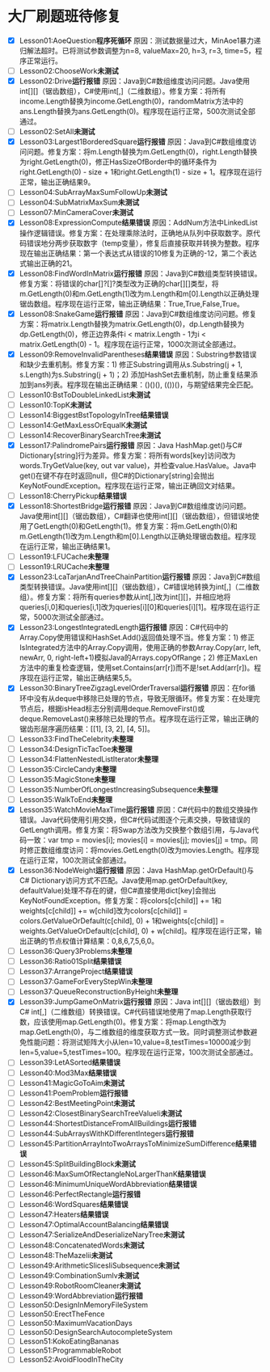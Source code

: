 ﻿# 大厂刷题班待修复

- [x] Lesson01:AoeQuestion**程序死循环** 原因：测试数据量过大，MinAoe1暴力递归解法超时。已将测试参数调整为n=8, valueMax=20, h=3, r=3, time=5，程序正常运行。
- [ ] Lesson02:ChooseWork**未测试**
- [x] Lesson02:Drive**运行报错** 原因：Java到C#数组维度访问问题。Java使用int[][]（锯齿数组），C#使用int[,]（二维数组）。修复方案：将所有income.Length替换为income.GetLength(0)，randomMatrix方法中的ans.Length替换为ans.GetLength(0)。程序现在运行正常，500次测试全部通过。
- [ ] Lesson02:SetAll**未测试**
- [x] Lesson03:Largest1BorderedSquare**运行报错** 原因：Java到C#数组维度访问问题。修复方案：将m.Length替换为m.GetLength(0)，right.Length替换为right.GetLength(0)，修正HasSizeOfBorder中的循环条件为right.GetLength(0) - size + 1和right.GetLength(1) - size + 1。程序现在运行正常，输出正确结果9。
- [ ] Lesson04:SubArrayMaxSumFollowUp**未测试**
- [ ] Lesson04:SubMatrixMaxSum**未测试**
- [ ] Lesson07:MinCameraCover**未测试**
- [x] Lesson08:ExpressionCompute**结果错误** 原因：AddNum方法中LinkedList操作逻辑错误。修复方案：在处理乘除法时，正确地从队列中获取数字。原代码错误地分两步获取数字（temp变量），修复后直接获取并转换为整数。程序现在输出正确结果：第一个表达式从错误的10修复为正确的-12，第二个表达式输出正确的21。
- [x] Lesson08:FindWordInMatrix**运行报错** 原因：Java到C#数组类型转换错误。修复方案：将错误的char[]?[]?类型改为正确的char[][]类型，将m.GetLength(0)和m.GetLength(1)改为m.Length和m[0].Length以正确处理锯齿数组。程序现在运行正常，输出正确结果：True,True,False,True。
- [x] Lesson08:SnakeGame**运行报错** 原因：Java到C#数组维度访问问题。修复方案：将matrix.Length替换为matrix.GetLength(0)，dp.Length替换为dp.GetLength(0)，修正边界条件i < matrix.Length - 1为i < matrix.GetLength(0) - 1。程序现在运行正常，1000次测试全部通过。
- [x] Lesson09:RemoveInvalidParentheses**结果错误** 原因：Substring参数错误和缺少去重机制。修复方案：1) 修正Substring调用从s.Substring(j + 1, s.Length)为s.Substring(j + 1)；2) 添加HashSet去重机制，防止重复结果添加到ans列表。程序现在输出正确结果：()()(), (())()，与期望结果完全匹配。
- [ ] Lesson10:BstToDoubleLinkedList**未测试**
- [ ] Lesson10:TopK**未测试**
- [ ] Lesson14:BiggestBstTopologyInTree**结果错误**
- [ ] Lesson14:GetMaxLessOrEqualK**未测试**
- [ ] Lesson14:RecoverBinarySearchTree**未测试**
- [x] Lesson17:PalindromePairs**运行报错** 原因：Java HashMap.get()与C# Dictionary[string]行为差异。修复方案：将所有words[key]访问改为words.TryGetValue(key, out var value)，并检查value.HasValue。Java中get()在键不存在时返回null，但C#的Dictionary[string]会抛出KeyNotFoundException。程序现在运行正常，输出正确回文对结果。
- [ ] Lesson18:CherryPickup**结果错误**
- [x] Lesson18:ShortestBridge**运行报错** 原因：Java到C#数组维度访问问题。Java使用int[][]（锯齿数组），C#翻译也使用int[][]（锯齿数组），但错误地使用了GetLength(0)和GetLength(1)。修复方案：将m.GetLength(0)和m.GetLength(1)改为m.Length和m[0].Length以正确处理锯齿数组。程序现在运行正常，输出正确结果1。
- [ ] Lesson19:LFUCache**未整理**
- [ ] Lesson19:LRUCache**未整理**
- [x] Lesson23:LcaTarjanAndTreeChainPartition**运行报错** 原因：Java到C#数组类型转换错误。Java使用int[][]（锯齿数组），C#错误地转换为int[,]（二维数组）。修复方案：将所有queries参数从int[,]改为int[][]，并相应地将queries[i,0]和queries[i,1]改为queries[i][0]和queries[i][1]。程序现在运行正常，5000次测试全部通过。
- [x] Lesson23:LongestIntegratedLength**运行报错** 原因：C#代码中的Array.Copy使用错误和HashSet.Add()返回值处理不当。修复方案：1) 修正IsIntegrated方法中的Array.Copy调用，使用正确的参数Array.Copy(arr, left, newArr, 0, right-left+1)模拟Java的Arrays.copyOfRange；2) 修正MaxLen方法中的重复检查逻辑，使用set.Contains(arr[r])而不是!set.Add(arr[r])。程序现在运行正常，输出正确结果5,5。
- [x] Lesson30:BinaryTreeZigzagLevelOrderTraversal**运行报错** 原因：在for循环中没有从deque中移除已处理的节点，导致无限循环。修复方案：在处理完节点后，根据isHead标志分别调用deque.RemoveFirst()或deque.RemoveLast()来移除已处理的节点。程序现在运行正常，输出正确的锯齿形层序遍历结果：[[1], [3, 2], [4, 5]]。
- [ ] Lesson33:FindTheCelebrity**未整理**
- [ ] Lesson34:DesignTicTacToe**未整理**
- [ ] Lesson34:FlattenNestedListIterator**未整理**
- [ ] Lesson35:CircleCandy**未整理**
- [ ] Lesson35:MagicStone**未整理**
- [ ] Lesson35:NumberOfLongestIncreasingSubsequence**未整理**
- [ ] Lesson35:WalkToEnd**未整理**
- [x] Lesson35:WatchMovieMaxTime**运行报错** 原因：C#代码中的数组交换操作错误。Java代码使用引用交换，但C#代码试图逐个元素交换，导致错误的GetLength调用。修复方案：将Swap方法改为交换整个数组引用，与Java代码一致：var tmp = movies[i]; movies[i] = movies[j]; movies[j] = tmp。同时修正数组维度访问：将movies.GetLength(0)改为movies.Length。程序现在运行正常，100次测试全部通过。
- [x] Lesson36:NodeWeight**运行报错** 原因：Java HashMap.getOrDefault()与C# Dictionary访问方式不匹配。Java使用map.getOrDefault(key, defaultValue)处理不存在的键，但C#直接使用dict[key]会抛出KeyNotFoundException。修复方案：将colors[c[child]] += 1和weights[c[child]] += w[child]改为colors[c[child]] = colors.GetValueOrDefault(c[child], 0) + 1和weights[c[child]] = weights.GetValueOrDefault(c[child], 0) + w[child]。程序现在运行正常，输出正确的节点权值计算结果：0,8,6,7,5,6,0。
- [ ] Lesson36:Query3Problems**未整理**
- [ ] Lesson36:Ratio01Split**结果错误**
- [ ] Lesson37:ArrangeProject**结果错误**
- [ ] Lesson37:GameForEveryStepWin**未整理**
- [ ] Lesson37:QueueReconstructionByHeight**未整理**
- [x] Lesson39:JumpGameOnMatrix**运行报错** 原因：Java int[][]（锯齿数组）到C# int[,]（二维数组）转换错误。C#代码错误地使用了map.Length获取行数，应该使用map.GetLength(0)。修复方案：将map.Length改为map.GetLength(0)，与二维数组的维度获取方式一致。同时调整测试参数避免性能问题：将测试矩阵大小从len=10,value=8,testTimes=10000减少到len=5,value=5,testTimes=100。程序现在运行正常，100次测试全部通过。
- [ ] Lesson39:LetASorted**结果错误**
- [ ] Lesson40:Mod3Max**结果错误**
- [ ] Lesson41:MagicGoToAim**未测试**
- [ ] Lesson41:PoemProblem**运行报错**
- [ ] Lesson42:BestMeetingPoint**未测试**
- [ ] Lesson42:ClosestBinarySearchTreeValueIi**未测试**
- [ ] Lesson44:ShortestDistanceFromAllBuildings**运行报错**
- [ ] Lesson44:SubArraysWithKDifferentIntegers**运行报错**
- [ ] Lesson45:PartitionArrayIntoTwoArraysToMinimizeSumDifference**结果错误**
- [ ] Lesson45:SplitBuildingBlock**未测试**
- [ ] Lesson46:MaxSumOfRectangleNoLargerThanK**结果错误**
- [ ] Lesson46:MinimumUniqueWordAbbreviation**结果错误**
- [ ] Lesson46:PerfectRectangle**运行报错**
- [ ] Lesson46:WordSquares**结果错误**
- [ ] Lesson47:Heaters**结果错误**
- [ ] Lesson47:OptimalAccountBalancing**结果错误**
- [ ] Lesson47:SerializeAndDeserializeNaryTree**未测试**
- [ ] Lesson48:ConcatenatedWords**未测试**
- [ ] Lesson48:TheMazeIii**未测试**
- [ ] Lesson49:ArithmeticSlicesIiSubsequence**未测试**
- [ ] Lesson49:CombinationSumIv**未测试**
- [ ] Lesson49:RobotRoomCleaner**未测试**
- [ ] Lesson49:WordAbbreviation**运行报错**
- [ ] Lesson50:DesignInMemoryFileSystem
- [ ] Lesson50:ErectTheFence
- [ ] Lesson50:MaximumVacationDays
- [ ] Lesson50:DesignSearchAutocompleteSystem
- [ ] Lesson51:KokoEatingBananas
- [ ] Lesson51:ProgrammableRobot
- [ ] Lesson52:AvoidFloodInTheCity